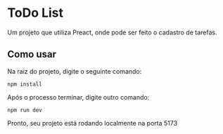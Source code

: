 # ToDo List

Um projeto que utiliza Preact, onde pode ser feito o cadastro de tarefas.

## Como usar
Na raiz do projeto, digite o seguinte comando:

`npm install`

Após o processo terminar, digite outro comando:

`npm run dev`

Pronto, seu projeto está rodando localmente na porta 5173
